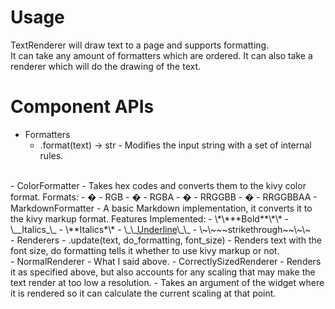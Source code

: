 # Usage
TextRenderer will draw text to a page and supports formatting.  
It can take any amount of formatters which are ordered. It can also take a renderer which will do the drawing of the text.

# Component APIs
- Formatters
  - .format(text) -> str - Modifies the input string with a set of internal rules.  
<br>
  - ColorFormatter - Takes hex codes and converts them to the kivy color format.  
    Formats:
    - &#000 - RGB
    - &#0000 - RGBA
    - &#000000 - RRGGBB
    - &#00000000 - RRGGBBAA
  - MarkdownFormatter - A basic Markdown implementation, it converts it to the kivy markup format.  
    Features Implemented:
    - \*\***Bold**\*\*
    - \__Italics_\_
    - \**Italics*\*
    - \_\_<u>Underline</u>\_\_
    - \~\~~~strikethrough~~\~\~  
<br>
- Renderers
  - .update(text, do_formatting, font_size) - Renders text with the font size, do formatting tells it whether to use kivy markup or not.  
<br>
  - NormalRenderer - What I said above.
  - CorrectlySizedRenderer - Renders it as specified above, but also accounts for any scaling that may make the text render at too low a resolution.
    - Takes an argument of the widget where it is rendered so it can calculate the current scaling at that point.
